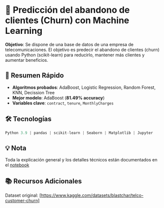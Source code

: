 # 🧠 Predicción del abandono de clientes (Churn) con Machine Learning

**Objetivo**: Se dispone de una base de datos de una empresa de telecomunicaciones. El objetivo es predecir el abandono de clientes (churn) usando Python (scikit-learn) para reducirlo, mantener más clientes y aumentar beneficios.

## 📌 Resumen Rápido
- **Algoritmos probados**: AdaBoost, Logistic Regression, Random Forest, KNN, Decission Tree  
- **Mejor modelo**: AdaBoost (**81.49% accuracy**)  
- **Variables clave**: `contract`, `tenure`, `MonthlyCharges`

## 🛠️ Tecnologías
```python
Python 3.9 | pandas | scikit-learn | Seaborn | Matplotlib | Jupyter
```

## 💡 Nota

Toda la explicación general y los detalles técnicos están documentados en el [notebook](ChurnAnalysis(ES).ipynb)

## 📚 Recursos Adicionales

Dataset original: [https://www.kaggle.com/datasets/blastchar/telco-customer-churn]
